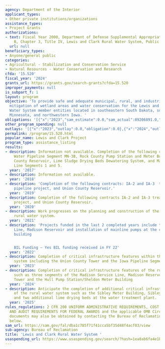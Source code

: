 ```yaml
---
agency: Department of the Interior
applicant_types:
- Other private institutions/organizations
assistance_types:
- Project Grants
authorizations:
- text: Fiscal Year 2000, Department of Defense Supplemental Appropriations Act, Division
    B, Chapter 3, Title IV, Lewis and Clark Rural Water System, Public Law 106-246.
  url: null
beneficiary_types:
- Anyone/general public
categories:
- Agricultural - Stabilization and Conservation Service
- Natural Resources - Water Conservation and Research
cfda: '15.520'
fiscal_year: '2024'
grants_url: https://grants.gov/search-grants?cfda=15.520
improper_payments: null
is_subpart_f: 1
layout: program
objective: 'To provide safe and adequate municipal, rural, and industrial water supplies,
  mitigation of wetland areas and water conservation for the Lewis and Clark Rural
  Water System member entities located in southeastern South Dakota, southwestern
  Minnesota, and northwestern Iowa. '
obligations: '[{"x":"2023","sam_estimate":0.0,"sam_actual":89206891.0,"usa_spending_actual":83206891.1},{"x":"2024","sam_estimate":0.0,"sam_actual":92071752.0,"usa_spending_actual":92071751.9},{"x":"2025","sam_estimate":0.0,"sam_actual":0.0,"usa_spending_actual":0.0}]'
other_program_spending: null
outlays: '[{"x":"2023","outlay":0.0,"obligation":0.0},{"x":"2024","outlay":0.0,"obligation":0.0},{"x":"2025","outlay":0.0,"obligation":0.0}]'
permalink: /program/15.520.html
popular_name: Lewis and Clark Project
program_type: assistance_listing
results:
- description: Information not available. Completion of the following contracts Treated
    Water Pipeline Segment MN-3B, Rock County Pump Station and Meter Building, Rock
    County Reservoir, Lime Sludge Drying Beds Dewatering System, and Madison Service
    Line Segments 1 and 5.
  year: '2017'
- description: Information not available.
  year: '2018'
- description: 'Completion of the following contracts: IA-2 and IA-3  treated water
    pipeline project, and Union County Reservoir.'
  year: '2019'
- description: Completion of the following contracts IA-2 and IA-3 treated water pipeline
    project, and Union County Reservoir.
  year: '2020'
- description: Work progresses on the planning and construction of the Lewis and Clark
    rural water system.
  year: '2021'
- description: 'Projects funded in the last 2 completed years include the Sibley Service
    Line, Madison Reservoir and installation of mainline pumps at the crooks meter
    building


    BIL Funding – Yes BIL funding received in FY 22'
  year: '2022'
- description: Completion of critical infrastructure features within the rural water
    system including the Union County Tower and the Iowa Pipeline Segments 4 & 5.
  year: '2023'
- description: Completion of critical infrastructure features of the rural water system
    such as three segments of the Madison Service Line, Madison Reservoir, Sheldon
    Tower and the Hull Pump Station/Sheldon Meter Building
  year: '2024'
- description: Anticipate the completion of additional critical infrastructure features
    of the rural water system such as the Sibley Meter Building, Sibley Service Line,
    and two additional lime drying beds at the water treatment plant.
  year: '2025'
rules_regulations: 2 CFR 200 UNIFORM ADMINISTRATIVE REQUIREMENTS, COST PRINCIPLES,
  AND AUDIT REQUIREMENTS FOR FEDERAL AWARDS and the applicable OMB Circulars.  These
  documents may also be obtained by contacting the Bureau of Reclamation Office listed
  below.
sam_url: https://sam.gov/fal/dba1c785f71f41cca5bf35d48f4acf03/view
sub-agency: Bureau of Reclamation
title: 'Lewis and Clark Rural Water System '
usaspending_url: https://www.usaspending.gov/search/?hash=1ea8ab6fa4e1b504c52b75b30b650987
---
```

